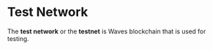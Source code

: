 # Test Network

The **test network** or the **testnet** is Waves blockchain that is used for testing.
